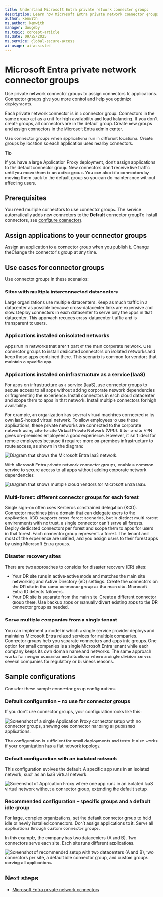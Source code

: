```yaml
---
title: Understand Microsoft Entra private network connector groups
description: Learn how Microsoft Entra private network connector groups work and how they're used by Microsoft Entra Private Access and application proxy.
author: kenwith
ms.author: kenwith
manager: dougeby
ms.topic: concept-article
ms.date: 09/25/2025
ms.service: global-secure-access
ai-usage: ai-assisted
---
```


# Microsoft Entra private network connector groups

Use private network connector groups to assign connectors to applications. Connector groups give you more control and help you optimize deployments.

Each private network connector is in a connector group. Connectors in the same group act as a unit for high availability and load balancing. If you don't create groups, all connectors are in the default group. Create new groups and assign connectors in the Microsoft Entra admin center.

Use connector groups when applications run in different locations. Create groups by location so each application uses nearby connectors.

> [!TIP]
> If you have a large Application Proxy deployment, don't assign applications to the default connector group. New connectors don't receive live traffic until you move them to an active group. You can also idle connectors by moving them back to the default group so you can do maintenance without affecting users.

## Prerequisites

You need multiple connectors to use connector groups. The service automatically adds new connectors to the **Default** connector groupTo install connectors, see [configure connectors](how-to-configure-connectors.md).


## Assign applications to your connector groups

Assign an application to a connector group when you publish it. Change theChange the connector's group at any time.

## Use cases for connector groups

Use connector groups in these scenarios:

### Sites with multiple interconnected datacenters

Large organizations use multiple datacenters. Keep as much traffic in a datacenter as possible because cross-datacenter links are expensive and slow. Deploy connectors in each datacenter to serve only the apps in that datacenter. This approach reduces cross-datacenter traffic and is transparent to users.

### Applications installed on isolated networks

Apps run in networks that aren't part of the main corporate network. Use connector groups to install dedicated connectors on isolated networks and keep those apps contained there. This scenario is common for vendors that maintain a specific app.

### Applications installed on infrastructure as a service (IaaS)

For apps on infrastructure as a service (IaaS), use connector groups to secure access to all apps without adding corporate network dependencies or fragmenting the experience. Install connectors in each cloud datacenter and scope them to apps in that network. Install multiple connectors for high availability.

For example, an organization has several virtual machines connected to its own IaaS-hosted virtual network. To allow employees to use these applications, these private networks are connected to the corporate network using site-to-site Virtual Private Network (VPN). Site-to-site VPN gives on-premises employees a good experience. However, it isn't ideal for remote employees because it requires more on-premises infrastructure to route access, as shown in the diagram:

![Diagram that shows the Microsoft Entra IaaS network.](./media/concept-connector-groups/application-proxy-iaas-network.png)
  
With Microsoft Entra private network connector groups, enable a common service to secure access to all apps without adding corporate network dependencies:

![Diagram that shows multiple cloud vendors for Microsoft Entra IaaS.](./media/concept-connector-groups/application-proxy-multiple-cloud-vendors.png)

### Multi-forest: different connector groups for each forest

Single sign-on often uses Kerberos constrained delegation (KCD). Connector machines join a domain that can delegate users to the application. KCD supports cross-forest scenarios, but in distinct multi-forest environments with no trust, a single connector can't serve all forests. Deploy dedicated connectors per forest and scope them to apps for users in that forest. Each connector group represents a forest. The tenant and most of the experience are unified, and you assign users to their forest apps by using Microsoft Entra groups.

### Disaster recovery sites

There are two approaches to consider for disaster recovery (DR) sites:

* Your DR site runs in active-active mode and matches the main site networking and Active Directory (AD) settings. Create the connectors on the DR site in the same connector group as the main site. Microsoft Entra ID detects failovers.
* Your DR site is separate from the main site. Create a different connector group there. Use backup apps or manually divert existing apps to the DR connector group as needed.

### Serve multiple companies from a single tenant

You can implement a model in which a single service provider deploys and maintains Microsoft Entra related services for multiple companies. Connector groups help you separate connectors and apps into groups. One option for small companies is a single Microsoft Entra tenant while each company keeps its own domain name and networks. The same approach works for merger scenarios and situations where a single division serves several companies for regulatory or business reasons.

## Sample configurations

Consider these sample connector group configurations.

### Default configuration – no use for connector groups

If you don’t use connector groups, your configuration looks like this:

![Screenshot of a single Application Proxy connector setup with no connector groups, showing one connector handling all published applications.](./media/concept-connector-groups/application-proxy-sample-config-1.png)

The configuration is sufficient for small deployments and tests. It also works if your organization has a flat network topology.

### Default configuration with an isolated network

This configuration evolves the default. A specific app runs in an isolated network, such as an IaaS virtual network.

![Screenshot of Application Proxy where one app runs in an isolated IaaS virtual network without a connector group, extending the default setup.](./media/concept-connector-groups/application-proxy-sample-config-2.png)

### Recommended configuration – specific groups and a default idle group

For large, complex organizations, set the default connector group to hold idle or newly installed connectors. Don’t assign applications to it. Serve all applications through custom connector groups.

In this example, the company has two datacenters (A and B). Two connectors serve each site. Each site runs different applications.

![Screenshot of recommended setup with two datacenters (A and B), two connectors per site, a default idle connector group, and custom groups serving all applications.](./media/concept-connector-groups/application-proxy-sample-config-3.png)



## Next steps

- [Microsoft Entra private network connectors](concept-connectors.md)

